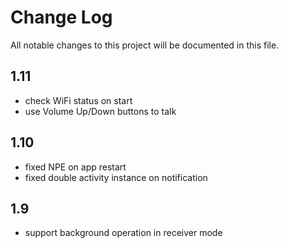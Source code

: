 # Change Log
All notable changes to this project will be documented in this file.

## 1.11
- check WiFi status on start
- use Volume Up/Down buttons to talk

## 1.10
- fixed NPE on app restart
- fixed double activity instance on notification

## 1.9
- support background operation in receiver mode
